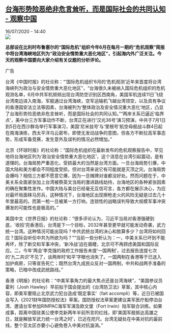 <!--1594904115000-->
[台海形势险恶绝非危言耸听，而是国际社会的共同认知 - 观察中国](http://www.rfi.fr//cn/%E6%B8%AF%E6%BE%B3%E5%8F%B0/20200716-%E5%8F%B0%E6%B5%B7%E5%BD%A2%E5%8A%BF%E9%99%A9%E6%81%B6%E7%BB%9D%E9%9D%9E%E5%8D%B1%E8%A8%80%E8%80%B8%E5%90%AC%EF%BC%8C%E8%80%8C%E6%98%AF%E5%9B%BD%E9%99%85%E7%A4%BE%E4%BC%9A%E7%9A%84%E5%85%B1%E5%90%8C%E8%AE%A4%E7%9F%A5)
------

<div>16/07/2020 - 14:40</div><img src="https://s.rfi.fr/media/display/1dc9a554-c761-11ea-be30-005056a98db9/w:310/p:16x9/20200716000035M.jpg"><p><strong>总部设在比利时布鲁塞尔的“国际危机”组织今年6月在每月一期的“危机观察”简报中将台湾海峡地区列为“政治安全情势重大恶化地区”，引起海内外广泛关注。今天的观察中国要向大家介绍有关议题的分析评论。</strong></p><div class="t-content__body u-clearfix"><div class="m-interstitial"><div class="m-interstitial__ad"><divclass="m-block-ad "data-tms-ad-type="box"data-tms-ad-status="idle"data-tms-ad-pos="1"><div class="m-block-ad__label">广告</div><div class="m-block-ad__content"></div></div></div></div><p>台湾《中国时报》的社论称：“‘国际危机组织’6月的‘危机观测’近年来首度将台湾海峡列为政治与安全情势重大恶化地区”，“台海很久未被纳入国际危机组织的危机观测名单，6月中共军机频频出现台湾防空识别区西南角，美国军机连续11日飞绕台湾南边进入南海，军舰通过台湾海峡，空军运输机飞越台湾领空，以及具有争议的香港国安法立法等因素，台海被列为‘整体政治及安全情况重大恶化’地区，凸显了台海形势险恶绝非危言耸听，而是国际社会的共同认知。”“两岸关系已逼近‘临界点’，美中台三方军事动作不断，台湾正在进行‘汉光36号’演习预演，中共于7月1日到5日在西沙群岛举行军事演习，美国‘尼米兹号’与‘里根号’航空母舰战斗群4日起在南海演练，西太平洋乌云密布，即使无发动战争的意图，但各方不断拉高军事态势，形成军备竞赛，发生意外及误判的情况必然增加。”</p><p>北京《环球时报》的社论称：“国际危机组织在最新发布的危机观察报告中，罕见地将台海地区列为‘政治安全情势重大恶化地区’，这个消息在台湾引起震动，是有道理的。台海局势严重恶化，受损最大的当然是台湾方面。一旦台海局势引爆，中国大陆和美方都会不同程度受损，但对台湾来说它有可能就是灭顶之灾。台海局势会爆吗？相信三方都不愿意它爆，因为一旦摊牌对谁都没好处。然而问题在于，中美关系全面紧张加上台湾被蔡英文当局的激进路线劫持，台海地区的各种紧张因素的确在聚集性发作。中国大陆与美台已经毫无互信可言，各方都在展示决心，为应对最坏局面秣马厉兵，这种情况下，台海地区出现擦枪走火的风险无疑是过去几十年里最高的。而第一枪一旦被某一方打响，连锁性的战略误判导致大规模军事冲突爆发的可能性也是极高的。”</p><p>美国中文《世界日报》的社论称：“很多评论认为，习近平当局对香港强硬到底，‘收拾’完香港后，台湾是下一个目标，2032年甚至更早就可能发动奇袭，武力统一台湾。这种情况可能出现吗？中共武统台湾的决心和胜算多少？台湾将如何回应？国际会听任中共为所欲为吗？”“当前一些分析认为：一，中美关系已坏到不能再坏，除了断交和军事冲突，‘新冷战’迫在眉睫，北京可不再顾虑美国和国际反应。二，今年‘两会’李克强的政府工作报告未提‘一国两制’，过去报告连提七次的‘九二共识’不见了，谈两岸时‘和平’字眼也消失了。一国两制在香港等于已送入加护病房，只等宣告死亡；既然台湾九成民众反对一国两制，中共和战两手准备的策略，已暗中改成武统路线。”</p><p>香港《明报》的社论称：“中美军事角力的最大焦点还是台湾海峡”，“美国参议员霍利（Josh Hawley）早前拟于国会提出的《台湾防卫法》草案，其中核心内容，即美军要阻止北京武力犯台造成‘既定事实’（fait accompli）等，近日已被国会写入《2021财年国防授权法》草案。国防授权法草案更建议美军医疗船停泊台湾、邀请台军参加RIMPAC海军军演及欧文堡（Fort Irwin）陆军联合训练。如果成事，距离中国驻美公使李克新两年半前所言的红线，即‘美国军舰抵达高雄之日，就是解放军武力统一台湾之时’，已近在咫尺。台湾无疑处在中美对抗的最前线，整个亚太区亦要小心避免卷入中美对抗漩涡。”</p><div class="o-self-promo o-self-promo--nl o-self-promo--hidden" data-selfpromo-newsletter></div><div class="o-self-promo o-self-promo--app o-self-promo--hidden" data-selfpromo-app></div></div>

